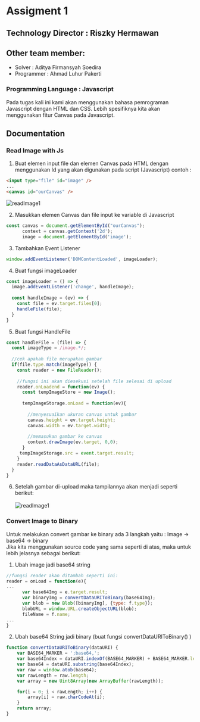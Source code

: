 # Assigment 1
## Technology Director : Riszky Hermawan
## Other team member:
- Solver : Aditya Firmansyah Soedira
- Programmer : Ahmad Luhur Pakerti


### Programming Language : Javascript
Pada tugas kali ini kami akan menggunakan bahasa pemrograman Javascript dengan HTML dan CSS. Lebih spesifiknya kita akan menggunakan fitur Canvas pada Javascript.


## Documentation
### Read Image with Js
1. Buat elemen input file dan elemen Canvas pada HTML dengan menggunakan Id yang akan digunakan pada script (Javascript)
contoh :
```HTML
<input type="file" id="image" />
...
<canvas id="ourCanvas" />
```
![readImage1](https://github.com/riszkyhermawan/Computer-Graphic-Course/blob/34c0ea2431d586c09ca2922b97410612c61ea717/img/WhatsApp%20Image%202022-09-25%20at%2020.13.27.jpeg)

2. Masukkan elemen Canvas dan file input ke variable di Javascript
```js
const canvas = document.getElementById("ourCanvas");
      context = canvas.getContext('2d');
      image = document.getElementById('image');
```
3. Tambahkan Event Listener 
```js
window.addEventListener('DOMContentLoaded', imageLoader);
```
4. Buat fungsi imageLoader 
```js
const imageLoader = () => {
  image.addEventListener('change', handleImage);
  
  const handleImage = (ev) => {
    const file = ev.target.files[0];
    handleFile(file);
  }
}
```
5. Buat fungsi HandleFile
```js
const handleFile = (file) => {
  const imageType = /image.*/;
  
  //cek apakah file merupakan gambar
  if(file.type.match(imageType)) {
    const reader = new FileReader();
    
    //fungsi ini akan diesekusi setelah file selesai di upload
    reader.onLoadend = function(ev) {
      const tempImageStore = new Image();
      
      tempImageStorage.onLoad = function(ev){
      
        //menyesuaikan ukuran canvas untuk gambar
        canvas.height = ev.target.height;
        canvas.width = ev.target.width;
        
        //memasukan gambar ke canvas
        context.drawImage(ev.target, 0,0);
      }
     tempImageStorage.src = event.target.result;
    }
    reader.readDataAsDataURL(file);
  }
}
```
6. Setelah gambar di-upload maka tampilannya akan menjadi seperti berikut:
<br></br>
![readImage1](https://github.com/riszkyhermawan/Computer-Graphic-Course/blob/7180b06ec3e982d2a3d391cd699d6110151cc77d/img/WhatsApp%20Image%202022-09-25%20at%2021.51.34.jpeg)


### Convert Image to Binary
Untuk melakukan convert gambar ke binary ada 3 langkah yaitu : Image -> base64 -> binary <br>
Jika kita menggunakan source code yang sama seperti di atas, maka untuk lebih jelasnya sebagai berikut:

1. Ubah image jadi base64 string
```js
//fungsi reader akan ditambah seperti ini:
reader = onLoad = function(e){
...
      var base64Img = e.target.result;
      var binaryImg = convertDataURIToBinary(base64Img);
      var blob = new Blob([binaryImg], {type: f.type});
      blobURL = window.URL.createObjectURL(blob);
      fileName = f.name;      
...
}

```

2. Ubah base64 String jadi binary (buat fungsi convertDataURIToBinary() )
```js
function convertDataURIToBinary(dataURI) {
	var BASE64_MARKER = ';base64,';
	var base64Index = dataURI.indexOf(BASE64_MARKER) + BASE64_MARKER.length;
	var base64 = dataURI.substring(base64Index);
	var raw = window.atob(base64);
	var rawLength = raw.length;
	var array = new Uint8Array(new ArrayBuffer(rawLength));

	for(i = 0; i < rawLength; i++) {
		array[i] = raw.charCodeAt(i);
	}
	return array;
}
```
